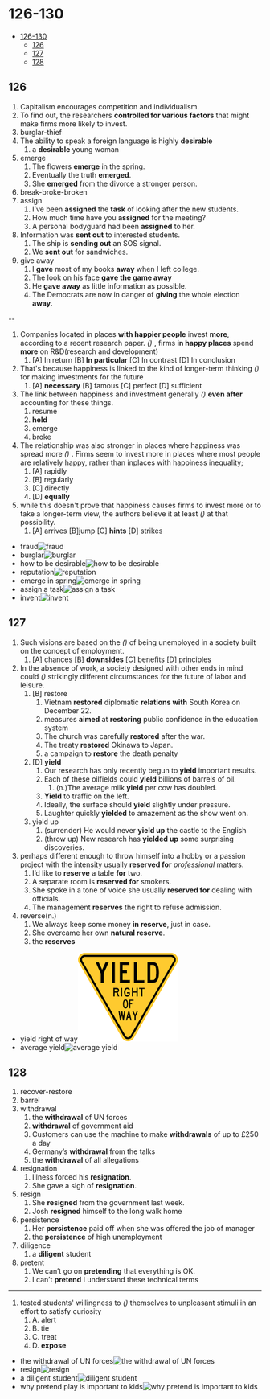 # 126-130

- [126-130](#126-130)
  - [126](#126)
  - [127](#127)
  - [128](#128)

## 126

1. Capitalism encourages competition and individualism.
2. To find out, the researchers **controlled for various factors** that might make firms more likely to invest.
3. burglar-thief
4. The ability to speak a foreign language is highly **desirable**
   1. a **desirable** young woman
5. emerge
   1. The flowers **emerge** in the spring.
   2. Eventually the truth **emerged**.
   3. She **emerged** from the divorce a stronger person.
6. break-broke-broken
7. assign
   1. I’ve been **assigned** the **task** of looking after the new students.
   2. How much time have you **assigned** for the meeting?
   3. A personal bodyguard had been **assigned** to her.
8. Information was **sent out** to interested students.
   1. The ship is **sending out** an SOS signal.
   2. We **sent out** for sandwiches.
9. give away
   1. I **gave** most of my books **away** when I left college.
   2. The look on his face **gave the game away**
   3. He **gave away** as little information as possible.
   4. The Democrats are now in danger of **giving** the whole election **away**.

--

1. Companies located in places **with happier people** invest **more**, according to a recent research paper. _()_ , firms **in happy places** spend **more** on R&D(research and development)
   1. [A] In return [B] **In particular** [C] In contrast [D] In conclusion
2. That's because happiness is linked to the kind of longer-term thinking _()_ for making investments for the future
   1. [A] **necessary** [B] famous [C] perfect [D] sufficient
3. The link between happiness and investment generally _()_ **even after** accounting for these things.
   1. resume
   2. **held**
   3. emerge
   4. broke
4. The relationship was also stronger in places where happiness was spread more _()_ . Firms seem to invest more in places where most people are relatively happy, rather than inplaces with happiness inequality;
   1. [A] rapidly
   2. [B] regularly
   3. [C] directly
   4. [D] **equally**
5. while this doesn't prove that happiness causes firms to invest more or to take a longer-term view, the authors believe it at least _()_ at that possibility.
   1. [A] arrives [B]jump [C] **hints** [D] strikes

- fraud![fraud](https://uploads-ssl.webflow.com/608353cb0067e32edaa3e4c9/6250494d364f324bb344c194_BLOG%201%20-%20eBook%20Introduction%20to%20Fraud%20Detection%20Detailed%20Version.jpg)
- burglar![burglar](https://media.istockphoto.com/illustrations/thief-illustration-id164315913?k=20&m=164315913&s=612x612&w=0&h=6w0Fn4FSXaT3bqLLg31MYbe7FyGcXMiDJ65Lgrx6hJU=)
- how to be desirable![how to be desirable](https://www.wikihow.com/images/thumb/1/1d/Be-Desirable-Step-2.jpg/v4-460px-Be-Desirable-Step-2.jpg.webp)
- reputation![reputation](https://assets1.chainstoreage.com/styles/primary_articles_short/s3/2021-05/reputation_0.gif?itok=DdaqYl8G)
- emerge in spring![emerge in spring](https://www.dailyherald.com/storyimage/DA/20200419/ENTLIFE/200419693/AR/0/AR-200419693.jpg&updated=202004171734&MaxW=900&maxH=900&noborder&Q=80)
- assign a task![assign a task](https://englishlib.org/dictionary/img/wlibrary/a/5ff5bc3d7feb15.03276370.jpg)
- invent![invent](https://trdergisi.com/wp-content/uploads/2018/01/graham.jpg)

## 127

1. Such visions are based on the _()_ of being unemployed in a society built on the concept of employment.
   1. [A] chances [B] **downsides** [C] benefits [D] principles
2. In the absence of work, a society designed with other ends in mind could _()_ strikingly different circumstances for the future of labor and leisure.
   1. [B] restore
      1. Vietnam **restored** diplomatic **relations with** South Korea on December 22.
      2. measures **aimed** at **restoring** public confidence in the education system
      3. The church was carefully **restored** after the war.
      4. The treaty **restored** Okinawa to Japan.
      5. a campaign to **restore** the death penalty
   2. [D] **yield**
      1. Our research has only recently begun to **yield** important results.
      2. Each of these oilfields could **yield** billions of barrels of oil.
         1. (n.)The average milk **yield** per cow has doubled.
      3. **Yield** to traffic on the left.
      4. Ideally, the surface should **yield** slightly under pressure.
      5. Laughter quickly **yielded** to amazement as the show went on.
   3. yield up
      1. (surrender) He would never **yield up** the castle to the English
      2. (throw up) New research has **yielded up** some surprising discoveries.
3. perhaps different enough to throw himself into a hobby or a passion project with the intensity usually **reserved for** _professional_ matters.
   1. I’d like to **reserve** a table **for** two.
   2. A separate room is **reserved for** smokers.
   3. She spoke in a tone of voice she usually **reserved for** dealing with officials.
   4. The management **reserves** the right to refuse admission.
4. reverse(n.)
   1. We always keep some money **in reserve**, just in case.
   2. She overcame her own **natural reserve**.
   3. the **reserves**

- yield right of way![20220929131427](https://raw.githubusercontent.com/Logible/Image/main/note_image/20220929131427.png)
- average yield![average yield](https://schoolworkhelper.net/wp-content/uploads/2011/01/average-yield.jpg)

## 128

1. recover-restore
2. barrel
3. withdrawal
   1. the **withdrawal** of UN forces
   2. **withdrawal** of government aid
   3. Customers can use the machine to make **withdrawals** of up to £250 a day
   4. Germany’s **withdrawal** from the talks
   5. the **withdrawal** of all allegations
4. resignation
   1. Illness forced his **resignation**.
   2. She gave a sigh of **resignation**.
5. resign
   1. She **resigned** from the government last week.
   2. Josh **resigned** himself to the long walk home
6. persistence
   1. Her **persistence** paid off when she was offered the job of manager
   2. the **persistence** of high unemployment
7. diligence
   1. a **diligent** student
8. pretent
   1. We can’t go on **pretending** that everything is OK.
   2. I can’t **pretend** I understand these technical terms

---

1. tested students' willingness to _()_ themselves to unpleasant stimuli in an effort to satisfy curiosity
   1. A. alert
   2. B. tie
   3. C. treat
   4. D. **expose**

- the withdrawal of UN forces![the withdrawal of UN forces](https://www.omankyeame.info/wp-content/uploads/2022/08/DR-CONGO-768x348-1.jpg)
- resign![resign](https://res.cloudinary.com/people-matters/image/upload/fl_immutable_cache,w_624,h_351,q_auto,f_auto/v1535524509/1535524379.jpg)
- a diligent student![diligent student](https://c8.alamy.com/comp/D5AN26/diligent-student-being-absorbed-in-studying-D5AN26.jpg)
- why pretend play is important to kids![why pretend is important to kids](https://hips.hearstapps.com/hmg-prod/images/pretend-play-1599068561.png)
